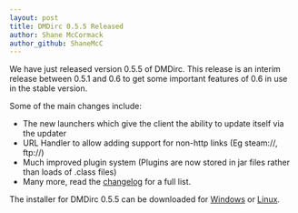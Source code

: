 ```yaml
---
layout: post
title: DMDirc 0.5.5 Released
author: Shane McCormack
author_github: ShaneMcC
---
```

We have just released version 0.5.5 of DMDirc.  This release is an interim release between 0.5.1 and 0.6 to get some important features of 0.6 in use in the stable version.

Some of the main changes include:
<ul>
	<li> The new launchers which give the client the ability to update itself via the updater</li>
	<li> URL Handler to allow adding support for non-http links (Eg steam://, ftp://)</li>
	<li> Much improved plugin system (Plugins are now stored in jar files rather than loads of .class files)</li>
	<li> Many more, read the <a href="http://code.google.com/p/dmdirc/wiki/ChangelogNoughtPointFivePointFive">changelog</a> for a full list.
</ul>

The installer for DMDirc 0.5.5 can be downloaded for <a href="http://dmdirc.googlecode.com/files/DMDirc-0.5.5-Setup.exe">Windows</a> or <a href="http://dmdirc.googlecode.com/files/DMDirc-0.5.5-Setup.run">Linux</a>.